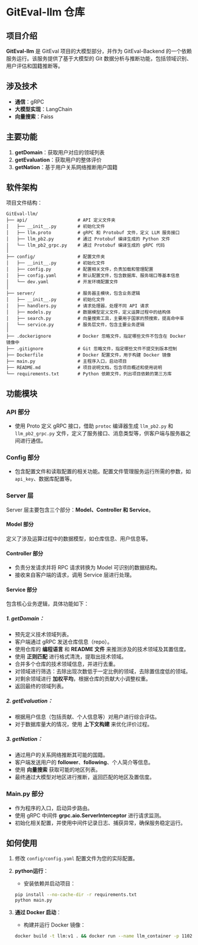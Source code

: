 # GitEval-llm 仓库

## 项目介绍

**GitEval-llm** 是 GitEval 项目的大模型部分，并作为 GitEval-Backend 的一个依赖服务运行。该服务提供了基于大模型的 Git 数据分析与推断功能，包括领域识别、用户评估和国籍推断等。

## 涉及技术

- **通信**：gRPC
- **大模型实现**：LangChain
- **向量搜索**：Faiss

## 主要功能

1. **getDomain**：获取用户对应的领域列表
2. **getEvaluation**：获取用户的整体评价
3. **getNation**：基于用户关系网络推断用户国籍

## 软件架构

项目文件结构：

```
GitEval-llm/
├── api/                   # API 定义文件夹
│   ├── __init__.py        # 初始化文件
│   ├── llm.proto          # gRPC 和 Protobuf 文件，定义 LLM 服务接口
│   ├── llm_pb2.py         # 通过 Protobuf 编译生成的 Python 文件
│   └── llm_pb2_grpc.py    # 通过 Protobuf 编译生成的 gRPC 代码
│
├── config/                # 配置文件夹
│   ├── __init__.py        # 初始化文件
│   ├── config.py          # 配置相关文件，负责加载和管理配置
│   ├── config.yaml        # 默认配置文件，包含数据库、服务端口等基本信息
│   └── dev.yaml           # 开发环境配置文件
│
├── server/                # 服务器主模块，包含业务逻辑
│   ├── __init__.py        # 初始化文件
│   ├── handlers.py        # 请求处理器，处理不同 API 请求
│   ├── models.py          # 数据模型定义文件，定义运算过程中的结构体
│   ├── search.py          # 向量搜索工具，主要用于国家的预搜索，提高命中率
│   └── service.py         # 服务层文件，包含主要业务逻辑
│
├── .dockerignore          # Docker 忽略文件，指定哪些文件不包含在 Docker 镜像中
├── .gitignore             # Git 忽略文件，指定哪些文件不提交到版本控制
├── Dockerfile             # Docker 配置文件，用于构建 Docker 镜像
├── main.py                # 主程序入口，启动项目
├── README.md              # 项目说明文档，包含项目概述和使用说明
└── requirements.txt       # Python 依赖文件，列出项目依赖的第三方库
```

## 功能模块

### API 部分

- 使用 Proto 定义 gRPC 接口，借助 `protoc` 编译器生成 `llm_pb2.py` 和 `llm_pb2_grpc.py` 文件，定义了服务接口、消息类型等，供客户端与服务器之间进行通信。

### Config 部分

- 包含配置文件和读取配置的相关功能。配置文件管理服务运行所需的参数，如 `api_key`、数据库配置等。

### Server 层

Server 层主要包含三个部分：**Model、Controller 和 Service**。

#### Model 部分

定义了涉及运算过程中的数据模型，如仓库信息、用户信息等。

#### Controller 部分

- 负责分发请求并将 RPC 请求转换为 Model 可识别的数据结构。
- 接收来自客户端的请求，调用 Service 层进行处理。

#### Service 部分

包含核心业务逻辑，具体功能如下：

##### 1. getDomain：

- 预先定义技术领域列表。
- 客户端通过 gRPC 发送仓库信息（repo）。
- 使用仓库的 **编程语言** 和 **README 文件** 来推测涉及的技术领域及其置信度。
- 使用 **正则匹配** 进行格式清洗，提取出技术领域。
- 合并多个仓库的技术领域信息，并进行去重。
- 对领域进行筛选：去除出现次数低于一定比例的领域，去除置信度低的领域。
- 对剩余领域进行 **加权平均**，根据仓库的贡献大小调整权重。
- 返回最终的领域列表。

##### 2. getEvaluation：

- 根据用户信息（包括贡献、个人信息等）对用户进行综合评估。
- 对于数据库量大的情况，使用 **上下文构建** 来优化评价过程。

##### 3. getNation：

- 通过用户的关系网络推断其可能的国籍。
- 客户端发送用户的 **follower**、**following**、个人简介等信息。
- 使用 **向量搜索** 获取可能的地区列表。
- 最终通过大模型对地区进行推断，返回匹配的地区及置信度。

### Main.py 部分

- 作为程序的入口，启动异步路由。
- 使用 gRPC 中间件 **grpc.aio.ServerInterceptor** 进行请求监测。
- 初始化相关配置，并使用中间件记录日志、捕获异常，确保服务稳定运行。

## 如何使用

1. 修改 `config/config.yaml` 配置文件为您的实际配置。
2. **python运行**：
    
    - 安装依赖并启动项目：
    ```bash
    pip install --no-cache-dir -r requirements.txt
    python main.py
    ```
    
3. **通过 Docker 启动**：
    - 构建并运行 Docker 镜像：
    ```bash
    docker build -t llm:v1 . && docker run --name llm_container -p 11028:11028 llm:v1
    ```

